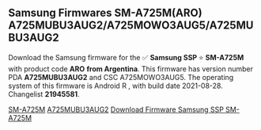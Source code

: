 <h2>Samsung Firmwares SM-A725M(ARO) A725MUBU3AUG2/A725MOWO3AUG5/A725MUBU3AUG2</h2>
Download the Samsung firmware for the ✅ <strong>Samsung SSP </strong> ⭐ <strong>SM-A725M</strong> with product code <strong>ARO</strong> <strong> from Argentina</strong>. This firmware has version number PDA <strong>A725MUBU3AUG2</strong> and CSC A725MOWO3AUG5. The operating system of this firmware is Android R , with build date 2021-08-28. Changelist <strong>21945581</strong>.


[SM-A725M](https://samfirm.shop/samsung/model/SM-A725M)
[A725MUBU3AUG2](https://samfirm.shop/samsung/pda/A725MUBU3AUG2)
[Download Firmware Samsung SSP SM-A725M](https://samfirm.shop/samsung/firmware/453310)
